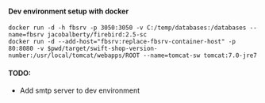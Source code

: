 #### Dev environment setup with docker
```
docker run -d -h fbsrv -p 3050:3050 -v C:/temp/databases:/databases --name=fbsrv jacobalberty/firebird:2.5-sc
docker run -d --add-host="fbsrv:replace-fbsrv-container-host" -p 80:8080 -v $pwd/target/swift-shop-version-number:/usr/local/tomcat/webapps/ROOT --name=tomcat-sw tomcat:7.0-jre7
```
#### TODO:
* Add smtp server to dev environment
